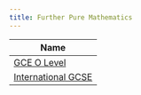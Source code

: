```yaml
---
title: Further Pure Mathematics
---
```


| Name |
| ---- |
| [GCE O Level](gce-o-level) |
| [International GCSE](international-gcse) |
